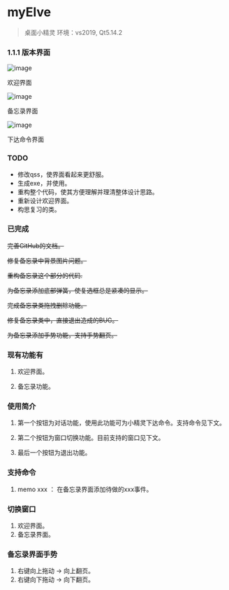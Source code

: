 

# myElve

> 桌面小精灵
> 环境：vs2019, Qt5.14.2

### 1.1.1 版本界面
![image](http://github.com/lastpast/myElve/raw/master/elvePic/welcomePic.png)

欢迎界面

![image](http://github.com/lastpast/myElve/raw/master/elvePic/memoPic.png)

备忘录界面

![image](C:\Users\64315\Desktop\开坑就硬开\pic\orderPic.png)

下达命令界面





### TODO
* 修改qss，使界面看起来更舒服。
* 生成exe，并使用。
* 重构整个代码，使其方便理解并理清整体设计思路。
* 重新设计欢迎界面。
* 构思复习的类。


### 已完成
~~完善GitHub的文档。~~

~~修复备忘录中背景图片问题。~~

~~重构备忘录这个部分的代码.~~

~~为备忘录添加底部弹簧，使复选框总是紧凑的显示。~~

~~完成备忘录类拖拽删除功能。~~

~~修复备忘录类中，直接退出造成的BUG。~~

~~为备忘录添加手势功能，支持手势翻页。~~


### 现有功能有
1. 欢迎界面。

2. 备忘录功能。

   

### 使用简介
1. 第一个按钮为对话功能，使用此功能可为小精灵下达命令。支持命令见下文。

2. 第二个按钮为窗口切换功能。目前支持的窗口见下文。

3. 最后一个按钮为退出功能。

   

### 支持命令
1. memo xxx ： 在备忘录界面添加待做的xxx事件。

   


### 切换窗口
1. 欢迎界面。
2. 备忘录界面。

### 备忘录界面手势
1. 右键向上拖动 -> 向上翻页。
2. 右键向下拖动 -> 向下翻页。
